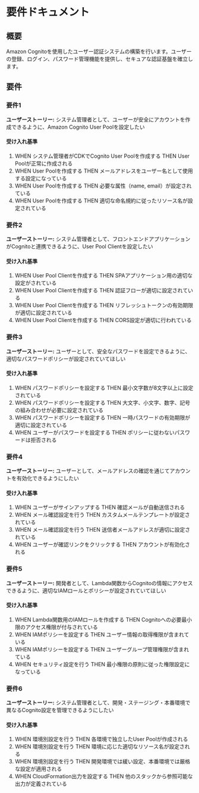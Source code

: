 # 要件ドキュメント

## 概要

Amazon Cognitoを使用したユーザー認証システムの構築を行います。ユーザーの登録、ログイン、パスワード管理機能を提供し、セキュアな認証基盤を確立します。

## 要件

### 要件1

**ユーザーストーリー:** システム管理者として、ユーザーが安全にアカウントを作成できるように、Amazon Cognito User Poolを設定したい

#### 受け入れ基準

1. WHEN システム管理者がCDKでCognito User Poolを作成する THEN User Poolが正常に作成される
2. WHEN User Poolを作成する THEN メールアドレスをユーザー名として使用する設定になっている
3. WHEN User Poolを作成する THEN 必要な属性（name, email）が設定されている
4. WHEN User Poolを作成する THEN 適切な命名規約に従ったリソース名が設定されている

### 要件2

**ユーザーストーリー:** システム管理者として、フロントエンドアプリケーションがCognitoと連携できるように、User Pool Clientを設定したい

#### 受け入れ基準

1. WHEN User Pool Clientを作成する THEN SPAアプリケーション用の適切な設定がされている
2. WHEN User Pool Clientを作成する THEN 認証フローが適切に設定されている
3. WHEN User Pool Clientを作成する THEN リフレッシュトークンの有効期限が適切に設定されている
4. WHEN User Pool Clientを作成する THEN CORS設定が適切に行われている

### 要件3

**ユーザーストーリー:** ユーザーとして、安全なパスワードを設定できるように、適切なパスワードポリシーが設定されていてほしい

#### 受け入れ基準

1. WHEN パスワードポリシーを設定する THEN 最小文字数が8文字以上に設定されている
2. WHEN パスワードポリシーを設定する THEN 大文字、小文字、数字、記号の組み合わせが必要に設定されている
3. WHEN パスワードポリシーを設定する THEN 一時パスワードの有効期限が適切に設定されている
4. WHEN ユーザーがパスワードを設定する THEN ポリシーに従わないパスワードは拒否される

### 要件4

**ユーザーストーリー:** ユーザーとして、メールアドレスの確認を通じてアカウントを有効化できるようにしたい

#### 受け入れ基準

1. WHEN ユーザーがサインアップする THEN 確認メールが自動送信される
2. WHEN メール確認設定を行う THEN カスタムメールテンプレートが設定されている
3. WHEN メール確認設定を行う THEN 送信者メールアドレスが適切に設定されている
4. WHEN ユーザーが確認リンクをクリックする THEN アカウントが有効化される

### 要件5

**ユーザーストーリー:** 開発者として、Lambda関数からCognitoの情報にアクセスできるように、適切なIAMロールとポリシーが設定されていてほしい

#### 受け入れ基準

1. WHEN Lambda関数用のIAMロールを作成する THEN Cognitoへの必要最小限のアクセス権限が付与されている
2. WHEN IAMポリシーを設定する THEN ユーザー情報の取得権限が含まれている
3. WHEN IAMポリシーを設定する THEN ユーザーグループ管理権限が含まれている
4. WHEN セキュリティ設定を行う THEN 最小権限の原則に従った権限設定になっている

### 要件6

**ユーザーストーリー:** システム管理者として、開発・ステージング・本番環境で異なるCognito設定を管理できるようにしたい

#### 受け入れ基準

1. WHEN 環境別設定を行う THEN 各環境で独立したUser Poolが作成される
2. WHEN 環境別設定を行う THEN 環境に応じた適切なリソース名が設定される
3. WHEN 環境別設定を行う THEN 開発環境では緩い設定、本番環境では厳格な設定が適用される
4. WHEN CloudFormation出力を設定する THEN 他のスタックから参照可能な出力が定義されている
